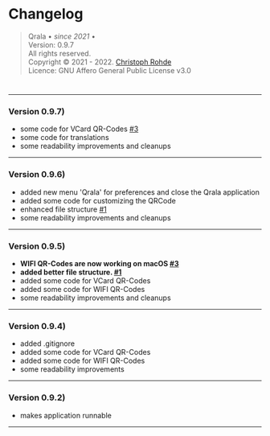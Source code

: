 <h1> Changelog </h1>

> Qrala &bull; _since 2021_ &bull;  <br/> 
> Version: 0.9.7 <br/> 
> All rights reserved. <br/>
> Copyright &copy; 2021 - 2022. [Christoph Rohde](https://github.com/CodebyCR) <br/>
> Licence: GNU Affero General Public License v3.0
#

---
<h3>Version 0.9.7)  </h3>

- some code for VCard QR-Codes [#3](https://github.com/CodebyCR/Qrala/issues/3)
- some code for translations
- some readability improvements and cleanups

---
<h3>Version 0.9.6)  </h3>

- added new menu 'Qrala' for preferences and close the Qrala application
- added some code for customizing the QRCode 
- enhanced file structure [#1](https://github.com/CodebyCR/Qrala/issues/1) </b>
- some readability improvements and cleanups

---
<h3>Version 0.9.5)  </h3>

- <b> WIFI QR-Codes are now working on macOS [#3](https://github.com/CodebyCR/Qrala/issues/3) </b>
- <b> added better file structure. [#1](https://github.com/CodebyCR/Qrala/issues/1) </b>
- added some code for VCard QR-Codes
- added some code for WIFI QR-Codes
- some readability improvements and cleanups

---
<h3>Version 0.9.4)  </h3>

- added .gitignore
- added some code for VCard QR-Codes
- added some code for WIFI QR-Codes
- some readability improvements

---
<h3>Version 0.9.2)  </h3>

- makes application runnable

---
